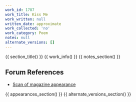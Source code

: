 ```yaml
---
work_id: 1787
work_title: Kiss Me
work_written: null
written_date: approximate
work_collected: 'no'
work_category: Poem
notes: null
alternate_versions: []
---
```


{{ section_title() }}
{{ work_info() }}
{{ notes_section() }}
## Forum References
- [Scan of magazine appearance](https://bukowskiforum.com/threads/shoot-me-in-the-leg-shouts-the-sky-kiss-me-wormwood-review-no-60-1975.12753/)

{{ appearances_section() }}
{{ alternate_versions_section() }}